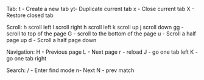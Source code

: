 Tab:
t - Create a new tab
yt- Duplicate current tab
x - Close current tab
X - Restore closed tab

Scroll:
h scroll left
l scroll right
h scroll left
k scroll up
j scroll down
gg - scroll to top of the page
G - scroll to the bottom of the page
u - Scroll a half page up
d - Scroll a half page down

Navigation:
H - Previous page
L - Next page
r - reload
J - go one tab left
K - go one tab right

Search:
/ - Enter find mode
n- Next
N - prev match
